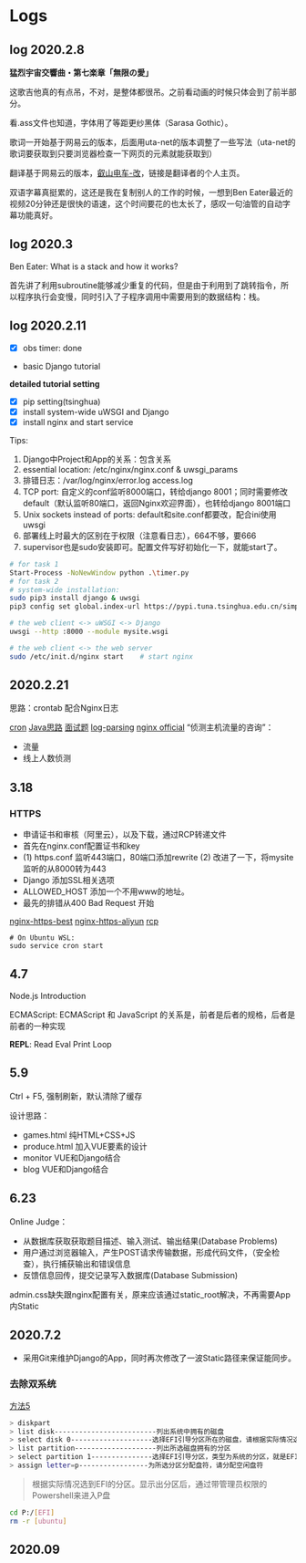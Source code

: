# Logs

## log 2020.2.8 

**猛烈宇宙交響曲・第七楽章「無限の愛」**

这歌吉他真的有点吊，不对，是整体都很吊。之前看动画的时候只体会到了前半部分。

看.ass文件也知道，字体用了等距更纱黑体（Sarasa Gothic）。

歌词一开始基于网易云的版本，后面用uta-net的版本调整了一些写法（uta-net的歌词要获取到只要浏览器检查一下网页的元素就能获取到）

翻译基于网易云的版本，[叡山电车-改](https://cyl.moe/)，链接是翻译者的个人主页。

双语字幕真挺累的，这还是我在复制别人的工作的时候，一想到Ben Eater最近的视频20分钟还是很快的语速，这个时间要花的也太长了，感叹一句油管的自动字幕功能真好。

## log 2020.3

Ben Eater: What is a stack and how it works?

首先讲了利用subroutine能够减少重复的代码，但是由于利用到了跳转指令，所以程序执行会变慢，同时引入了子程序调用中需要用到的数据结构：栈。

## log 2020.2.11

- [x] obs timer: done 

- basic Django tutorial

**detailed tutorial setting**

- [x] pip setting(tsinghua)
- [x] install system-wide uWSGI and Django
- [x] install nginx and start service

Tips:

1. Django中Project和App的关系：包含关系
2. essential location: /etc/nginx/nginx.conf & uwsgi_params
3. 排错日志：/var/log/nginx/error.log access.log
4. TCP port: 自定义的conf监听8000端口，转给django 8001；同时需要修改default（默认监听80端口，返回Nginx欢迎界面），也转给django 8001端口
5. Unix sockets instead of ports: default和site.conf都要改，配合ini使用uwsgi
6. 部署线上时最大的区别在于权限（注意看日志），664不够，要666
7. supervisor也是sudo安装即可。配置文件写好初始化一下，就能start了。

```bash
# for task 1
Start-Process -NoNewWindow python .\timer.py
# for task 2
# system-wide installation: 
sudo pip3 install django & uwsgi
pip3 config set global.index-url https://pypi.tuna.tsinghua.edu.cn/simple

# the web client <-> uWSGI <-> Django
uwsgi --http :8000 --module mysite.wsgi

# the web client <-> the web server
sudo /etc/init.d/nginx start    # start nginx
```

## 2020.2.21

思路：crontab 配合Nginx日志

[cron](https://linux.vbird.org/linux_basic/centos7/0430cron.php)
[Java思路](http://huyan.couplecoders.tech/java/redis/nginx/2019/05/10/监听nginx日志实现博客访问计数/)
[面试题](https://blog.csdn.net/u010590166/article/details/17242181)
[log-parsing](https://easyengine.io/tutorials/nginx/log-parsing/)
[nginx official](https://www.nginx.com/blog/sampling-requests-with-nginx-conditional-logging/)
“侦测主机流量的咨询”：

- 流量
- 线上人数侦测

## 3.18 

### HTTPS

- 申请证书和审核（阿里云），以及下载，通过RCP转递文件
- 首先在nginx.conf配置证书和key
- (1) https.conf 监听443端口，80端口添加rewrite (2) 改进了一下，将mysite监听的从8000转为443
- Django 添加SSL相关选项
- ALLOWED_HOST 添加一个不用www的地址。
- 最先的排错从400 Bad Request 开始

[nginx-https-best](https://www.cnblogs.com/kevingrace/p/6187072.html)
[nginx-https-aliyun](https://help.aliyun.com/document_detail/98728.html?spm=5176.2020520163.cas.21.701fcDjvcDjvfG)
[rcp](https://help.aliyun.com/document_detail/51935.html?spm=5176.10695662.1996646101.searchclickresult.26c45522vRQVhI)

```
# On Ubuntu WSL:
sudo service cron start
```

## 4.7
Node.js Introduction

ECMAScript: ECMAScript 和 JavaScript 的关系是，前者是后者的规格，后者是前者的一种实现

**REPL**: Read Eval Print Loop

## 5.9

Ctrl + F5, 强制刷新，默认清除了缓存

设计思路：

- games.html 纯HTML+CSS+JS
- produce.html 加入VUE要素的设计
- monitor VUE和Django结合
- blog VUE和Django结合

## 6.23

Online Judge：

- 从数据库获取获取题目描述、输入测试、输出结果(Database Problems)
- 用户通过浏览器输入，产生POST请求传输数据，形成代码文件，（安全检查），执行捕获输出和错误信息
- 反馈信息回传，提交记录写入数据库(Database Submission)

admin.css缺失跟nginx配置有关，原来应该通过static_root解决，不再需要App内Static

## 2020.7.2

- 采用Git来维护Django的App，同时再次修改了一波Static路径来保证能同步。

### 去除双系统

[方法5](https://blog.csdn.net/qq_15192373/article/details/81536602)

```bash
> diskpart
> list disk-------------------------列出系统中拥有的磁盘
> select disk 0--------------------选择EFI引导分区所在的磁盘，请根据实际情况选择
> list partition--------------------列出所选磁盘拥有的分区
> select partition 1---------------选择EFI引导分区，类型为系统的分区，就是EFI引导分区
> assign letter=p-----------------为所选分区分配盘符，请分配空闲盘符
```

> 根据实际情况选到EFI的分区。显示出分区后，通过带管理员权限的Powershell来进入P盘

```bash
cd P:/[EFI]
rm -r [ubuntu]
```

## 2020.09



